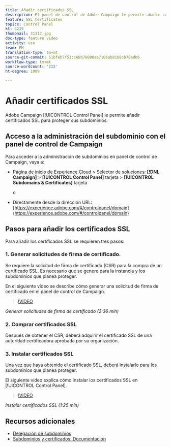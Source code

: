 ```yaml
---
title: Añadir certificados SSL
description: El panel de control de Adobe Campaign le permite añadir certificados SSL para proteger sus subdominios.
feature: SSL Certificates
topics: Control Panel
kt: 4219
thumbnail: 31317.jpg
doc-type: feature video
activity: use
team: PM
translation-type: tm+mt
source-git-commit: 51bfeb7f53cc68b78080ae7106ab8188cb78adb6
workflow-type: tm+mt
source-wordcount: '212'
ht-degree: 100%

---
```



# Añadir certificados SSL

Adobe Campaign [!UICONTROL Control Panel] le permite añadir certificados SSL para proteger sus subdominios.

## Acceso a la administración del subdominio con el panel de control de Campaign

Para acceder a la administración de subdominios en panel de control de Campaign, vaya a:

* [Página de inicio de Experience Cloud](https://experience.adobe.com/#/home) > Selector de soluciones: **[!DNL Campaign]** > **[!UICONTROL Control Panel]** tarjeta > **[!UICONTROL Subdomains & Certificates]** tarjeta

   o
* Directamente desde la dirección URL: [https://experience.adobe.com/#/controlpanel/domain](https://experience.adobe.com/#/controlpanel/domain)

## Pasos para añadir los certificados SSL

Para añadir los certificados SSL se requieren tres pasos:

### 1. Generar solicitudes de firma de certificado.

Se requiere la solicitud de firma de certificado (CSR) para la compra de un certificado SSL. Es necesario que se genere para la instancia y los subdominios que planea proteger.

En el siguiente vídeo se describe cómo generar una solicitud de firma de certificado en el panel de control de Campaign.

>[!VIDEO](https://video.tv.adobe.com/v/31317?quality=12)

*Generar solicitudes de firma de certificado (2:36 min)*

### 2. Comprar certificados SSL

Después de obtener el CSR, deberá adquirir el certificado SSL de una autoridad certificadora aprobada por su organización.

### 3. Instalar certificados SSL

Una vez que haya obtenido el certificado SSL, deberá instalarlo para los subdominios que planea proteger.

El siguiente vídeo explica cómo instalar los certificados SSL en [!UICONTROL Control Panel].

>[!VIDEO](https://video.tv.adobe.com/v/31166?quality=12)

*Instalar certificados SSL (1:25 min)*

## Recursos adicionales

* [Delegación de subdominios](/help/monitoring-campaign-classic/control-panel/subdomain-delegation.md)
* [Subdominios y certificados: Documentación](https://docs.adobe.com/content/help/es-ES/control-panel/using/subdomains-and-certificates/renewing-subdomain-certificate.html)

